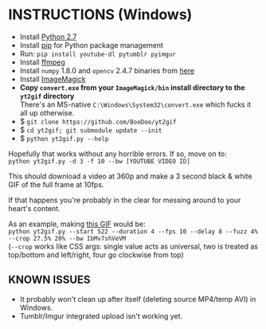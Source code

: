 INSTRUCTIONS (Windows)
===============
 - Install [Python 2.7](http://www.python.org/download/releases/2.7.6/)  
 - Install [pip](https://sites.google.com/site/pydatalog/python/pip-for-windows) for Python package management  
 - Run: `pip install youtube-dl pytumblr pyimgur`  
 - Install [ffmpeg](http://ffmpeg.zeranoe.com/builds/)  
 - Install `numpy` 1.8.0 and `opencv` 2.4.7 binaries from [here](http://www.lfd.uci.edu/~gohlke/pythonlibs/)  
 - Install [ImageMagick](http://imagemagick.org/script/binary-releases.php#windows)  
 - **Copy `convert.exe` from your `ImageMagick/bin` install directory to the `yt2gif` directory**  
		There's an MS-native `C:\Windows\System32\convert.exe` which fucks it all up otherwise.  
 - $ `git clone https://github.com/BooDoo/yt2gif`  
 - $ `cd yt2gif; git submodule update --init`  
 - $ `python yt2gif.py --help`  

Hopefully that works without any horrible errors. If so, move on to:  
`python yt2gif.py -d 3 -f 10 --bw [YOUTUBE VIDEO ID]`  

This should download a video at 360p and make a 3 second black & white GIF of the full frame at 10fps.  

If that happens you're probably in the clear for messing around to your heart's content.  

As an example, making [this GIF](http://deadspelunkers.tumblr.com/post/70364761562/ibmv7shvevm) would be:  
`python yt2gif.py --start 522 --duration 4 --fps 10 --delay 8 --fuzz 4% --crop 27.5% 20% --bw IbMv7shVeVM`  
(`--crop` works like CSS args: single value acts as universal, two is treated as top/bottom and left/right, four go clockwise from top)  

KNOWN ISSUES  
-------------  
 - It probably won't clean up after itself (deleting source MP4/temp AVI) in Windows.
 - Tumblr/Imgur integrated upload isn't working yet.  
